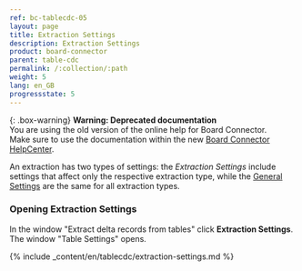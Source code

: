 ```yaml
---
ref: bc-tablecdc-05
layout: page
title: Extraction Settings 
description: Extraction Settings
product: board-connector
parent: table-cdc
permalink: /:collection/:path
weight: 5
lang: en_GB
progressstate: 5
---
```


{: .box-warning}
**Warning: Deprecated documentation** <br>
You are using the old version of the online help for Board Connector.<br>
Make sure to use the documentation within the new [Board Connector HelpCenter](https://helpcenter.theobald-software.com/board-connector/documentation/introduction/).

An extraction has two types of settings: the *Extraction Settings* include settings that affect only the respective extraction type, while the [General Settings](../getting-started/general-settings) are the same for all extraction types. 

### Opening Extraction Settings
In the window "Extract delta records from tables" click **Extraction Settings**. The window "Table Settings" opens. 

{% include _content/en/tablecdc/extraction-settings.md  %}